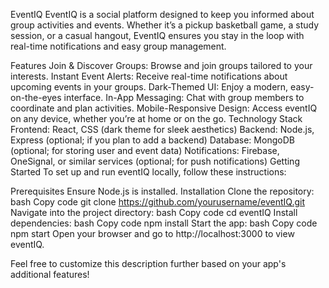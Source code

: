 EventIQ
EventIQ is a social platform designed to keep you informed about group activities and events. Whether it’s a pickup basketball game, a study session, or a casual hangout, EventIQ ensures you stay in the loop with real-time notifications and easy group management.

Features
Join & Discover Groups: Browse and join groups tailored to your interests.
Instant Event Alerts: Receive real-time notifications about upcoming events in your groups.
Dark-Themed UI: Enjoy a modern, easy-on-the-eyes interface.
In-App Messaging: Chat with group members to coordinate and plan activities.
Mobile-Responsive Design: Access eventIQ on any device, whether you’re at home or on the go.
Technology Stack
Frontend: React, CSS (dark theme for sleek aesthetics)
Backend: Node.js, Express (optional; if you plan to add a backend)
Database: MongoDB (optional; for storing user and event data)
Notifications: Firebase, OneSignal, or similar services (optional; for push notifications)
Getting Started
To set up and run eventIQ locally, follow these instructions:

Prerequisites
Ensure Node.js is installed.
Installation
Clone the repository:
bash
Copy code
git clone https://github.com/yourusername/eventIQ.git
Navigate into the project directory:
bash
Copy code
cd eventIQ
Install dependencies:
bash
Copy code
npm install
Start the app:
bash
Copy code
npm start
Open your browser and go to http://localhost:3000 to view eventIQ.

Feel free to customize this description further based on your app's additional features!